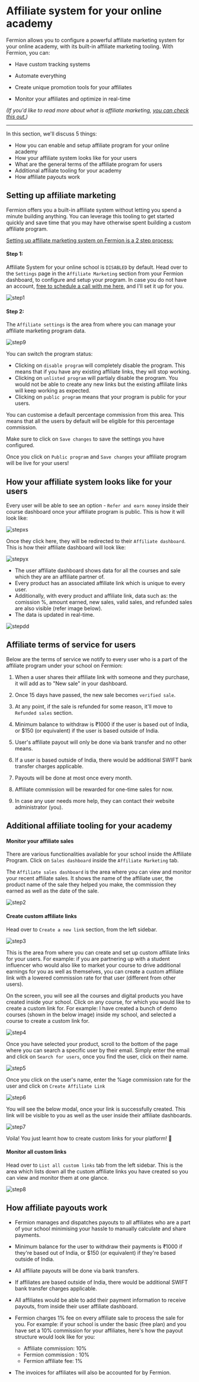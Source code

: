 # Affiliate system for your online academy

Fermion allows you to configure a powerful affiliate marketing system for your online academy, with its built-in affiliate marketing tooling. With Fermion, you can:

- Have custom tracking systems

- Automate everything

- Create unique promotion tools for your affiliates

- Monitor your affiliates and optimize in real-time

_(If you'd like to read more about what is affiliate marketing, [you can check this out.](https://en.wikipedia.org/wiki/Affiliate_marketing))_

---

In this section, we'll discuss 5 things:

- How you can enable and setup affiliate program for your online academy
- How your affiliate system looks like for your users
- What are the general terms of the affiliate program for users
- Additional affiliate tooling for your academy
- How affiliate payouts work

## Setting up affiliate marketing

Fermion offers you a built-in affiliate system without letting you spend a minute building anything. You can leverage this tooling to get started quickly and save time that you may have otherwise spent building a custom affiliate program.

<u>Setting up affiliate marketing system on Fermion is a 2 step process:</u>

#### Step 1:

Affiliate System for your online school is `DISABLED` by default. Head over to the `Settings` page in the `Affiliate Marketing` section from your Fermion dashboard, to configure and setup your program. In case you do not have an account, [free to schedule a call with me here](https://cal.com/vishnupriyaarora/30min), and I'll set it up for you.

![step1](https://codedamn-website-assets.s3.us-east-1.amazonaws.com/uploads/13-11-2024/01%402x.fodvry.png)

#### Step 2:

The `Affiliate settings` is the area from where you can manage your affiliate marketing program data.

![step9](https://codedamn-website-assets.s3.us-east-1.amazonaws.com/uploads/13-11-2024/35%402x.zshxph.png)

You can switch the program status:

- Clicking on `disable program` will completely disable the program. This means that if you have any existing affiliate links, they will stop working.
- Clicking on `unlisted program` will partialy disable the program. You would not be able to create any new links but the existing affiliate links will keep working as expected.
- Clicking on `public program` means that your program is public for your users.

You can customise a default percentage commission from this area. This means that all the users by default will be eligible for this percentage commission.

Make sure to click on `Save changes` to save the settings you have configured.

Once you click on `Public program` and `Save changes` your affiliate program will be live for your users!

## How your affiliate system looks like for your users

Every user will be able to see an option - `Refer and earn money` inside their course dashboard once your affiliate program is public. This is how it will look like:

![stepxs](https://codedamn-website-assets.s3.us-east-1.amazonaws.com/uploads/13-11-2024/08%402x.pxzwmp.png)

Once they click here, they will be redirected to their `Affiliate dashboard`. This is how their affiliate dashboard will look like:

![stepyx](https://codedamn-website-assets.s3.us-east-1.amazonaws.com/uploads/13-11-2024/01%402x.fvuyzr.png)

- The user affiliate dashboard shows data for all the courses and sale which they are an affiliate partner of.
- Every product has an associated affiliate link which is unique to every user.
- Additionally, with every product and affiliate link, data such as: the comission %, amount earned, new sales, valid sales, and refunded sales are also visible (refer image below).
- The data is updated in real-time.

![stepdd](https://codedamn-website-assets.s3.us-east-1.amazonaws.com/uploads/13-11-2024/52%402x.eejedx.png)

## Affiliate terms of service for users

Below are the terms of service we notify to every user who is a part of the affiliate program under your school on Fermion:

1. When a user shares their affiliate link with someone and they purchase, it will add as to "New sale" in your dashboard.

2. Once 15 days have passed, the new sale becomes `verified sale`.

3. At any point, if the sale is refunded for some reason, it'll move to `Refunded sales` section.

4. Minimum balance to withdraw is ₹1000 if the user is based out of India, or $150 (or equivalent) if the user is based outside of India.

5. User's affiliate payout will only be done via bank transfer and no other means.

6. If a user is based outside of India, there would be additional SWIFT bank transfer charges applicable.

7. Payouts will be done at most once every month.

8. Affiliate commission will be rewarded for one-time sales for now.

9. In case any user needs more help, they can contact their website administrator (you).

## Additional affiliate tooling for your academy

#### Monitor your affiliate sales

There are various functionalities available for your school inside the Affiliate Program. Click on `Sales dashboard` inside the `Affiliate Marketing` tab.

The `Affiliate sales dashboard` is the area where you can view and monitor your recent affiliate sales. It shows the name of the affiliate user, the product name of the sale they helped you make, the commission they earned as well as the date of the sale.

![step2](https://codedamn-website-assets.s3.us-east-1.amazonaws.com/uploads/13-11-2024/58%402x.cljpkc.png)

#### Create custom affiliate links

Head over to `Create a new link` section, from the left sidebar.

![step3](https://codedamn-website-assets.s3.us-east-1.amazonaws.com/uploads/13-11-2024/24%402x.ussosr.png)

This is the area from where you can create and set up custom affiliate links for your users. For example: if you are partnering up with a student influencer who would also like to market your course to drive additional earnings for you as well as themselves, you can create a custom affiliate link with a lowered commission rate for that user (different from other users).

On the screen, you will see all the courses and digital products you have created inside your school. Click on any course, for which you would like to create a custom link for. For example: I have created a bunch of demo courses (shown in the below image) inside my school, and selected a course to create a custom link for.

![step4](https://codedamn-website-assets.s3.us-east-1.amazonaws.com/uploads/13-11-2024/42%402x.gdjcmj.png)

Once you have selected your product, scroll to the bottom of the page where you can search a specific user by their email. Simply enter the email and click on `Search for users`, once you find the user, click on their name.

![step5](https://codedamn-website-assets.s3.us-east-1.amazonaws.com/uploads/13-11-2024/50%402x.tbmpst.png)

Once you click on the user's name, enter the %age commission rate for the user and click on `Create Affiliate Link`

![step6](https://codedamn-website-assets.s3.us-east-1.amazonaws.com/uploads/13-11-2024/49%402x.aiulbt.png)

You will see the below modal, once your link is successfully created. This link will be visible to you as well as the user inside their affiliate dashboards.

![step7](https://codedamn-website-assets.s3.us-east-1.amazonaws.com/uploads/13-11-2024/08%402x.wzbllo.png)

Voila! You just learnt how to create custom links for your platform! 🎉

#### Monitor all custom links

Head over to `List all custom links` tab from the left sidebar. This is the area which lists down all the custom affiliate links you have created so you can view and monitor them at one glance.

![step8](https://codedamn-website-assets.s3.us-east-1.amazonaws.com/uploads/13-11-2024/20%402x.bfigjp.png)

## How affiliate payouts work

- Fermion manages and dispatches payouts to all affiliates who are a part of your school minimising your hassle to manually calculate and share payments.

- Minimum balance for the user to withdraw their payments is ₹1000 if they're based out of India, or $150 (or equivalent) if they're based outside of India.

- All affiliate payouts will be done via bank transfers.

- If affiliates are based outside of India, there would be additional SWIFT bank transfer charges applicable.

- All affiliates would be able to add their payment information to receive payouts, from inside their user affiliate dashboard.

- Fermion charges 1% fee on every affiliate sale to process the sale for you. For example: if your school is under the basic (free plan) and you have set a 10% commission for your affiliates, here's how the payout structure would look like for you:

  - Affiliate commission: 10%
  - Fermion commission : 10%
  - Fermion affiliate fee: 1%

- The invoices for affiliates will also be accounted for by Fermion.
